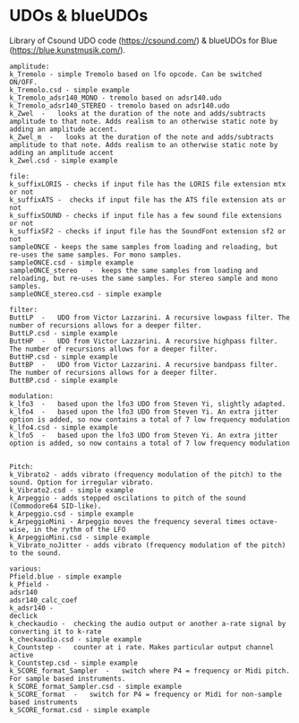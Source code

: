 # UDOs & blueUDOs

Library of Csound UDO code (https://csound.com/) & blueUDOs for Blue (https://blue.kunstmusik.com/).

    
    amplitude:
    k_Tremolo - simple Tremolo based on lfo opcode. Can be switched ON/OFF.
    k_Tremolo.csd - simple example
    k_Tremolo_adsr140_MONO - tremolo based on adsr140.udo
    k_Tremolo_adsr140_STEREO - tremolo based on adsr140.udo
    k_Zwel  -   looks at the duration of the note and adds/subtracts amplitude to that note. Adds realism to an otherwise static note by adding an amplitude accent.
    k_Zwel_m  -   looks at the duration of the note and adds/subtracts amplitude to that note. Adds realism to an otherwise static note by adding an amplitude accent
    k_Zwel.csd - simple example
        
    file:
    k_suffixLORIS - checks if input file has the LORIS file extension mtx or not
    k_suffixATS -  checks if input file has the ATS file extension ats or not
    k_suffixSOUND - checks if input file has a few sound file extensions or not
    k_suffixSF2 - checks if input file has the SoundFont extension sf2 or not
    sampleONCE - keeps the same samples from loading and reloading, but re-uses the same samples. For mono samples.
    sampleONCE.csd - simple example
    sampleONCE_stereo   -  keeps the same samples from loading and reloading, but re-uses the same samples. For stereo sample and mono samples.
    sampleONCE_stereo.csd - simple example
    
    filter:
    ButtLP  -   UDO from Victor Lazzarini. A recursive lowpass filter. The number of recursions allows for a deeper filter.
    ButtLP.csd - simple example
    ButtHP  -   UDO from Victor Lazzarini. A recursive highpass filter. The number of recursions allows for a deeper filter.
    ButtHP.csd - simple example
    ButtBP  -   UDO from Victor Lazzarini. A recursive bandpass filter. The number of recursions allows for a deeper filter.
    ButtBP.csd - simple example
        
    modulation:
    k_lfo3  -   based upon the lfo3 UDO from Steven Yi, slightly adapted. 
    k_lfo4  -   based upon the lfo3 UDO from Steven Yi. An extra jitter option is added, so now contains a total of 7 low frequency	modulation 
    k_lfo4.csd - simple example
    k_lfo5  -   based upon the lfo3 UDO from Steven Yi. An extra jitter option is added, so now contains a total of 7 low frequency	modulation 

    
    Pitch:
    k_Vibrato2 - adds vibrato (frequency modulation of the pitch) to the sound. Option for irregular vibrato.
    k_Vibrato2.csd - simple example
    k_Arpeggio - adds stepped oscilations to pitch of the sound (Commodore64 SID-like).
    k_Arpeggio.csd - simple example
    k_ArpeggioMini - Arpeggio moves the frequency several times octave-wise, in the rythm of the LFO
    k_ArpeggioMini.csd - simple example
    k_Vibrato_noJitter - adds vibrato (frequency modulation of the pitch) to the sound.
    
    various:
    Pfield.blue - simple example
    k_Pfield -
    adsr140
    adsr140_calc_coef
    k_adsr140 - 
    declick
    k_checkaudio -  checking the audio output or another a-rate signal by converting it to k-rate
    k_checkaudio.csd - simple example
    k_Countstep -   counter at i rate. Makes particular output channel active
    k_Countstep.csd - simple example
    k_SCORE_format_Sampler  -   switch where P4 = frequency or Midi pitch. For sample based instruments. 
    k_SCORE_format_Sampler.csd - simple example
    k_SCORE_format  -   switch for P4 = frequency or Midi for non-sample based instruments
    k_SCORE_format.csd - simple example

    

   





   
